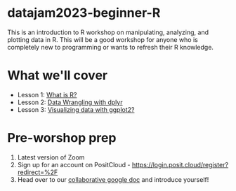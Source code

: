 # datajam2023-beginner-R
This is an introduction to R workshop on manipulating, analyzing, and plotting data in R. This will be a good workshop for anyone who is completely new to programming or wants to refresh their R knowledge.

# What we'll cover

-   Lesson 1: [What is R?](https://www.yukatakemon.com/workshop/vancouverdatajam2022-lesson1/)
-   Lesson 2: [Data Wrangling with dplyr](https://www.yukatakemon.com/workshop/vancouverdatajam2022-lesson2/)
-   Lesson 3: [Visualizing data with ggplot2?](https://www.yukatakemon.com/workshop/vancouverdatajam2022-lesson3/index/)

# Pre-worshop prep

1.  Latest version of Zoom
2. Sign up for an account on PositCloud - https://login.posit.cloud/register?redirect=%2F
3.  Head over to our [collaborative google doc](https://docs.google.com/document/d/1O0lLsiEgmKST9BxtuvM5EBGS0QyD0d9ex8GCqTubx1s/edit) and introduce yourself!